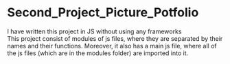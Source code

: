 # Second_Project_Picture_Potfolio
I have written this project in JS without using any frameworks   
This project consist of modules of js files, where they are separated by their names and their functions. Moreover, it also has a main js file, where all of the js files (which are in the modules folder) are imported into it.  

